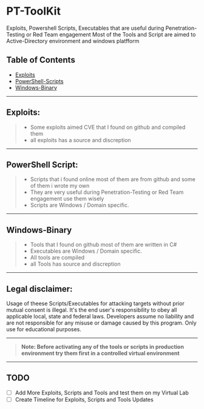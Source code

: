 # PT-ToolKit
Exploits, Powershell Scripts, Executables that are useful during Penetration-Testing or Red Team engagement
Most of the Tools and Script are aimed to Active-Directory environment and windows platfform 

## Table of Contents
- [Exploits](Exploits/#README.md)
- [PowerShell-Scripts](PowerShell-Scripts/#README.md)
- [Windows-Binary](Windows-Binary/#README.md)

---

## Exploits: 
> - Some exploits aimed CVE that I found on github and compiled them <br>
> - all exploits has a source and discreption 

---

## PowerShell Script:
> - Scripts that i found online most of them are from github and some of them i wrote my own <br>
> - They are very useful during  Penetration-Testing or Red Team engagement use them wisely
> - Scripts are Windows / Domain specific.

---

## Windows-Binary
> - Tools that I found on github most of them are written in C#
> - Executables are Windows / Domain specific. 
> - All tools are compiled
> - all Tools has source and discreption 

--------

## Legal disclaimer:
Usage of theese Scripts/Executables for attacking targets without prior mutual consent is illegal. It's the end user's responsibility to obey all applicable local, state and federal laws. Developers assume no liability and are not responsible for any misuse or damage caused by this program. Only use for educational purposes.

---

> **Note: Before activating any of the tools or scripts in production environment try them first in a controlled virtual environment** 

---
## TODO
- [ ] Add More Exploits, Scripts and Tools and test them on my Virtual Lab
- [ ] Create Timeline for Exploits, Scripts and Tools Updates

